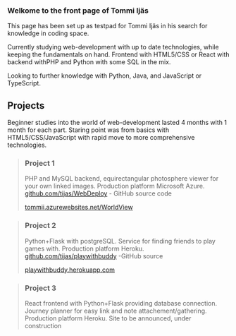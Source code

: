 ### Welkome to the front page of Tommi Ijäs 

This page has been set up as testpad for Tommi Ijäs in his search for knowledge in coding space.

Currently studying web-development with up to date technologies, while keeping the fundamentals on hand. Frontend with HTML5/CSS or React with backend withPHP and Python with some SQL in the mix.

Looking to further knowledge with Python, Java, and JavaScript or TypeScript.

## Projects

Beginner studies into the world of web-development lasted 4 months with 1 month for each part. Staring point was from basics with HTML5/CSS/JavaScript with rapid move to more comprehensive technologies.

>### Project 1
>PHP and MySQL backend, equirectangular photosphere viewer for your own linked images.
>Production platform Microsoft Azure.
>[github.com/tijas/WebDeploy](https://github.com/tijas/WebDeploy) - GitHub source code
>
>[tommii.azurewebsites.net/WorldView](https://tommii.azurewebsites.net/WorldView)


>### Project 2
>Python+Flask with postgreSQL. Service for finding friends to play games with.
>Production platform Heroku.
>[github.com/tijas/playwithbuddy](https://github.com/tijas/playwithbuddy) -GitHub source
>
>[playwithbuddy.herokuapp.com](https://playwithbuddy.herokuapp.com/)


>### Project 3
>React frontend with Python+Flask providing database connection. Journey planner for easy link and note attachement/gathering.
>Production platform Heroku.
>Site to be announced, under construction

